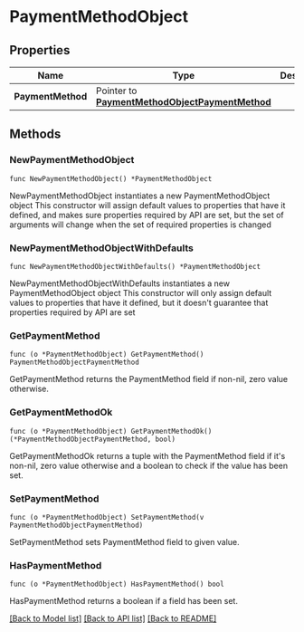 # PaymentMethodObject

## Properties

Name | Type | Description | Notes
------------ | ------------- | ------------- | -------------
**PaymentMethod** | Pointer to [**PaymentMethodObjectPaymentMethod**](PaymentMethodObjectPaymentMethod.md) |  | [optional] 

## Methods

### NewPaymentMethodObject

`func NewPaymentMethodObject() *PaymentMethodObject`

NewPaymentMethodObject instantiates a new PaymentMethodObject object
This constructor will assign default values to properties that have it defined,
and makes sure properties required by API are set, but the set of arguments
will change when the set of required properties is changed

### NewPaymentMethodObjectWithDefaults

`func NewPaymentMethodObjectWithDefaults() *PaymentMethodObject`

NewPaymentMethodObjectWithDefaults instantiates a new PaymentMethodObject object
This constructor will only assign default values to properties that have it defined,
but it doesn't guarantee that properties required by API are set

### GetPaymentMethod

`func (o *PaymentMethodObject) GetPaymentMethod() PaymentMethodObjectPaymentMethod`

GetPaymentMethod returns the PaymentMethod field if non-nil, zero value otherwise.

### GetPaymentMethodOk

`func (o *PaymentMethodObject) GetPaymentMethodOk() (*PaymentMethodObjectPaymentMethod, bool)`

GetPaymentMethodOk returns a tuple with the PaymentMethod field if it's non-nil, zero value otherwise
and a boolean to check if the value has been set.

### SetPaymentMethod

`func (o *PaymentMethodObject) SetPaymentMethod(v PaymentMethodObjectPaymentMethod)`

SetPaymentMethod sets PaymentMethod field to given value.

### HasPaymentMethod

`func (o *PaymentMethodObject) HasPaymentMethod() bool`

HasPaymentMethod returns a boolean if a field has been set.


[[Back to Model list]](../README.md#documentation-for-models) [[Back to API list]](../README.md#documentation-for-api-endpoints) [[Back to README]](../README.md)


